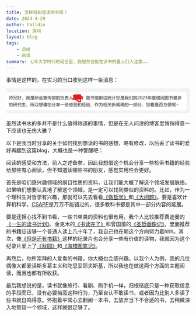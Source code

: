 ```yaml
---
title: 怎样找到想读的书呢？
date: 2024-4-29
author: Falldio
location: 深圳
layout: blog
tags: 
    - 总结
    - 阅读
summary: 七年大学时代的尾巴里，我居然也能在读书的量上引人注意……
---
```


事情是这样的，在实习的当口收到这样一条消息：

![](https://raw.githubusercontent.com/Falldio/pics/main/img/202404292240943.png)

虽然读书水的多并不是什么值得称道的事情，但是在无人问津的博客里悄悄得意一下应该也无伤大雅？

以下是我当时分享的关于如何找到想读的书的感想，略有修改，以后丢了读书的爱好再翻到这篇blog，大概也是一种警醒吧：

阅读的感受和方法，前人之述备矣，因此我想借这个机会分享一些检索书籍的经验给那些有心阅读，但不知道读哪些书的朋友，感觉实用性会更好。

首先是咱们感兴趣领域的纲目性质的资料，让我们能大概了解这个领域发展脉络。如果咱们想要认真地了解这个领域，是一定可以找到类似的资料的。比如，作为一个理科生对哲学有兴趣，那就可以先去看看[《做哲学》](https://book.douban.com/subject/30136393/)和[《大问题》](https://book.douban.com/subject/25961458/)。要是喜欢计算机科学，[CSAPP](https://book.douban.com/subject/26344642/)是万万不能错过的，很多教科书都是其中一部分内容的延展。

要是还担心找不到书看，一些书单类的资料也很有用。我个人比较推荐费迪曼的[《一生的读书计划》](https://book.douban.com/subject/24702206/)、金克木的[《书读完了》](https://book.douban.com/subject/2156168/)和曾国藩的[《圣哲画像记》](https://zh.wikisource.org/zh-hans/%E8%81%96%E5%93%B2%E7%95%AB%E5%83%8F%E8%A8%98)，里面推荐的书籍应该够一个普通人读上几十年了，我自己也在朝这个方向努力着hhh。其次，像[《但是还有书籍》](https://www.bilibili.com/bangumi/play/ss27249?spm_id_from=333.337.0.0)这样的纪录片也会分享一些有价值的读物，我就因为这个纪录片爱上了[《秋园》](https://book.douban.com/subject/34998019/)和[《海错图笔记》](https://book.douban.com/subject/26905274/)。

再然后，你所崇拜的人爱看的书籍，你大概也会感兴趣。以我个人为例，我的几位偶像大都爱读斯多葛主义和陀思妥耶夫斯基，所以我也在做这两个方面的主题阅读，而且也都有所收获。

最后我想说的是，读书就像旅行、看剧、刷手机一样，归根结底只是一种获取信息的手段而已，没有必要抬高这种行为，乃至自认不敢读书，或者因为比别人多读了些书就自鸣得意。怀抱着平常心去翻阅一本书，去放弃当下不合适的书，去稍微深入地管窥一个领域，这样就很足够了。